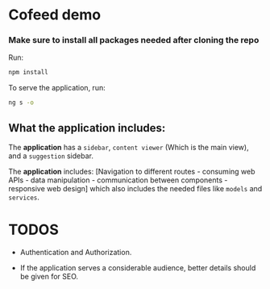 # Cofeed demo


### Make sure to install all packages needed after cloning the repo

Run:

 ```bash
npm install
``` 

To serve the application, run:

 ```bash
ng s -o
``` 


## What the application includes:

The **application** has a `sidebar`, `content viewer` (Which is the main view), and a `suggestion` sidebar.

The **application** includes:
[Navigation to different routes - consuming web APIs - data manipulation - communication between components - responsive web design]
which also includes the needed files like `models` and `services`.


# TODOS

- Authentication and Authorization.

- If the application serves a considerable audience, better details should be given for SEO.
